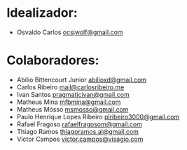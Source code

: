 # Idealizador:

* Osvaldo Carlos <ocsjwolf@gmail.com>

# Colaboradores:

* Abilio Bittencourt Junior <abilioxd@gmail.com>
* Carlos Ribeiro <mail@carlosribeiro.me>
* Ivan Santos <pragmaticivan@gmail.com>
* Matheus Mina <mfbmina@gmail.com>
* Matheus Mósso <msmosso@gmail.com>
* Paulo Henrique Lopes Ribeiro <plribeiro3000@gmail.com>
* Rafael Fragoso <rafaelfragosom@gmail.com>
* Thiago Ramos <thiagoramos.al@gmail.com>
* Victor Campos <victor.campos@visagio.com>
